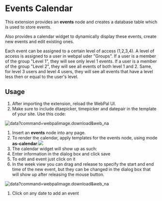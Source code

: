 Events Calendar
===============

This extension provides an **events** node and creates a database table which is used to store events.

Also provides a calendar widget to dynamically display these events, create new events and edit existing ones.

Each event can be assigned to a certain level of access (1,2,3,4). A level of access is assigned to a user in webpal uder "Groups". If a user is a member of the group "Level 1", they will see only level 1 events. If a user is a member of the group "Level 2", they will see all events of both level 1 and 2. Same, for level 3 users and level 4 users, they will see all events that have a level less then or equal to the user's level.

Usage
-----

1. After importing the extension, reload the WebPal UI.
2. Make sure to include dtaepicker, timepicker and datepair in the template of your site. Use this code:

 <link rel="stylesheet" href="https://cdnjs.cloudflare.com/ajax/libs/bootstrap-datepicker/1.6.0/css/bootstrap-datepicker.css" type="text/css"/>  
 <link rel="stylesheet" href="https://cdnjs.cloudflare.com/ajax/libs/jquery-timepicker/1.8.11/jquery.timepicker.css" type="text/css"/>

 <script src="https://cdnjs.cloudflare.com/ajax/libs/bootstrap-datepicker/1.6.0/js/bootstrap-datepicker.js"></script>  
 <script src="https://cdnjs.cloudflare.com/ajax/libs/jquery-timepicker/1.8.11/jquery.timepicker.js"></script>  
 <script src="https://cdnjs.cloudflare.com/ajax/libs/datepair.js/0.4.14/datepair.min.js"></script>

 ![data?command=webpalimage.download&web_na](#)

1. Insert an **events** node into any page.
2. To render the calendar, apply templates for the events node, using mode **as-calendar**:![](#)
3. The calendar widget will show up as such:
4. Enter information in the dialog box and click save
5. To edit and event just click on it
6. In the week view you can drag and release to specify the start and end time of the new event, but they can be changed in the dialog box that will show up after releasing the mouse button.

​![data?command=webpalimage.download&web_na](#)

1. Click on any date to add an event